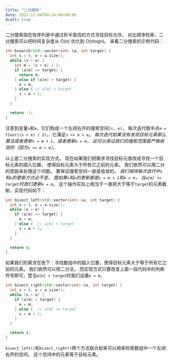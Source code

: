 ```yaml
---
title: "二分搜索"
date: 2021-12-04T04:24:48+08:00
draft: true
---
```


二分搜索指在有序列表中通过折半查找的方式寻找目标允许。
对比顺序检索，二分搜索可以吧时间复杂度从 O(n) 优化到 O(nlogn)。
来看二分搜索的示例代码：

```c++
int bsearch(std::vector<int> &a, int target) {
  int s = 0, e = a.size();
  while (s < e) {
    int m = (s + e) / 2;
    if (a[m] == target) {
      return m;
    } else if (a[m] > target) {
      e = m;
    } else { // a[m] < target
      s = m + 1;
    }
  }

  return -1;
}
```

注意到变量`s`和`e`，它们构成一个左闭右开的搜索空间`[s, e)`，
每次迭代取中点`m = floor((s + e) / 2)`，
它满足`s <= m < e`。
*每次迭代如果没有发现目标元素那么算法或者更新`s = m + 1`，或者更新`e = m`，
这可以保证我们的搜索范围是严格收敛的（因为`s <= m < e`）*。

以上是二分搜索的实现方式。
现在如果我们把需求寻找目标元值改成寻找一个目标元素的插入位置，
使得目标元素大于所有它之前的元素。
我们依然可以用二分的思路来处理这个问题。
要保证搜索空间一直是收敛的，
*我们保持每次迭代中`s`和`e`的更新方式必不变，
暨如果`s`和`e`的更新都是`s = m + 1`和`e = m`，
当`a[m] >= target`时我们更新`e = m`*。
这个操作实际上相当于一直把大于等于`target`的元素截断，实现代码如下：

```c++
int bisect_left(std::vector<int> &a, int target) {
  int s = 0, e = a.size();
  while (s < e) {
    if (a[m] >= target) {
      e = m;
    } else {  // a[m] < target
      s = m + 1;
    }
  }

  return s;
}
```

如果我们的需求在改下：寻找数组中的插入位置，使得目标元素大于等于所有它之前的元素。
我们依然可以用二分法，
而实现方式只要改变上面一段代码中的判断符号即可，暨当`a[m] > target`时我们设置`e = m`，

```c++
int bisect_right(std::vector<int> &a, int target) {
  int s = 0, e = a.size();
  while (s < e) {
    if (a[m] > target) {
      e = m;
    } else {  // a[m] <= target
      s = m + 1;
    }
  }

  return s;
}
```

`bisect_left()`和`bisect_right()`两个方法联合起来可以用来检索数组中一个左闭右开的空间，
这个空间中的元素等于目标元素。

